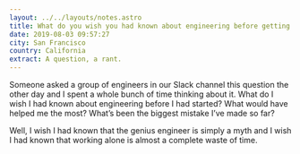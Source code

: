 ```yaml
---
layout: ../../layouts/notes.astro
title: What do you wish you had known about engineering before getting started?
date: 2019-08-03 09:57:27
city: San Francisco
country: California
extract: A question, a rant.
---
```


Someone asked a group of engineers in our Slack channel this question the other day and I spent a whole bunch of time thinking about it. What do I wish I had known about engineering before I had started? What would have helped me the most? What’s been the biggest mistake I’ve made so far?

Well, I wish I had known that the genius engineer is simply a myth and I wish I had known that working alone is almost a complete waste of time.
